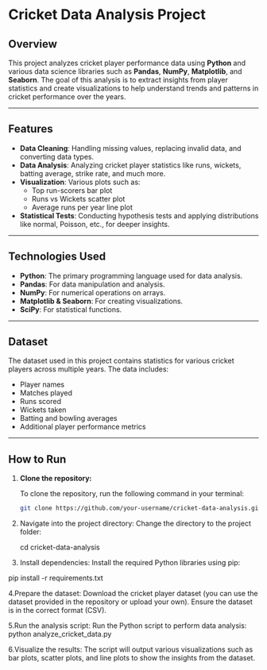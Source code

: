 # Cricket Data Analysis Project

## Overview
This project analyzes cricket player performance data using **Python** and various data science libraries such as **Pandas**, **NumPy**, **Matplotlib**, and **Seaborn**. The goal of this analysis is to extract insights from player statistics and create visualizations to help understand trends and patterns in cricket performance over the years.

---

## Features
- **Data Cleaning**: Handling missing values, replacing invalid data, and converting data types.
- **Data Analysis**: Analyzing cricket player statistics like runs, wickets, batting average, strike rate, and much more.
- **Visualization**: Various plots such as:
  - Top run-scorers bar plot
  - Runs vs Wickets scatter plot
  - Average runs per year line plot
- **Statistical Tests**: Conducting hypothesis tests and applying distributions like normal, Poisson, etc., for deeper insights.

---

## Technologies Used
- **Python**: The primary programming language used for data analysis.
- **Pandas**: For data manipulation and analysis.
- **NumPy**: For numerical operations on arrays.
- **Matplotlib & Seaborn**: For creating visualizations.
- **SciPy**: For statistical functions.

---

## Dataset
The dataset used in this project contains statistics for various cricket players across multiple years. The data includes:
- Player names
- Matches played
- Runs scored
- Wickets taken
- Batting and bowling averages
- Additional player performance metrics

---

## How to Run

1. **Clone the repository:**

   To clone the repository, run the following command in your terminal:
   ```bash
   git clone https://github.com/your-username/cricket-data-analysis.git

2. Navigate into the project directory:
    Change the directory to the project folder:

    cd cricket-data-analysis

3. Install dependencies:
Install the required Python libraries using pip:

pip install -r requirements.txt


4.Prepare the dataset:
    Download the cricket player dataset (you can use the dataset provided in the repository or upload your own). Ensure the dataset  is in the correct format (CSV).

5.Run the analysis script:
    Run the Python script to perform data analysis:
    python analyze_cricket_data.py
    
6.Visualize the results:
The script will output various visualizations such as bar plots, scatter plots, and line plots to show the insights from the dataset.

